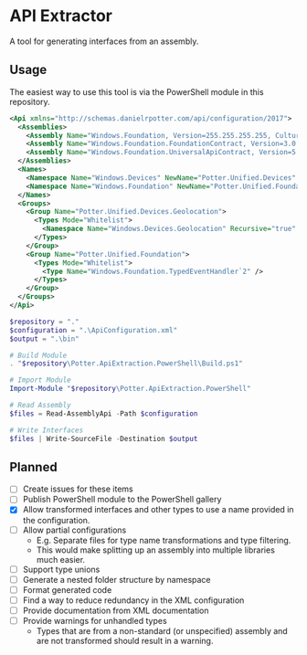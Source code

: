 # API Extractor

A tool for generating interfaces from an assembly.

## Usage

The easiest way to use this tool is via the PowerShell module in this repository.

```XML
<Api xmlns="http://schemas.danielrpotter.com/api/configuration/2017">
  <Assemblies>
    <Assembly Name="Windows.Foundation, Version=255.255.255.255, Culture=neutral, PublicKeyToken=null, ContentType=WindowsRuntime" Load="false" />
    <Assembly Name="Windows.Foundation.FoundationContract, Version=3.0.0.0, Culture=neutral, PublicKeyToken=null, ContentType=WindowsRuntime" />
    <Assembly Name="Windows.Foundation.UniversalApiContract, Version=5.0.0.0, Culture=neutral, PublicKeyToken=null, ContentType=WindowsRuntime" />
  </Assemblies>
  <Names>
    <Namespace Name="Windows.Devices" NewName="Potter.Unified.Devices" Recursive="true" />
    <Namespace Name="Windows.Foundation" NewName="Potter.Unified.Foundation" Recursive="true" />
  </Names>
  <Groups>
    <Group Name="Potter.Unified.Devices.Geolocation">
      <Types Mode="Whitelist">
        <Namespace Name="Windows.Devices.Geolocation" Recursive="true" />
      </Types>
    </Group>
    <Group Name="Potter.Unified.Foundation">
      <Types Mode="Whitelist">
        <Type Name="Windows.Foundation.TypedEventHandler`2" />
      </Types>
    </Group>
  </Groups>
</Api>
```

```PowerShell
$repository = "."
$configuration = ".\ApiConfiguration.xml"
$output = ".\bin"

# Build Module
. "$repository\Potter.ApiExtraction.PowerShell\Build.ps1"

# Import Module
Import-Module "$repository\Potter.ApiExtraction.PowerShell"

# Read Assembly
$files = Read-AssemblyApi -Path $configuration

# Write Interfaces
$files | Write-SourceFile -Destination $output
```

## Planned

* [ ] Create issues for these items
* [ ] Publish PowerShell module to the PowerShell gallery
* [X] Allow transformed interfaces and other types to use a name provided in the configuration.
* [ ] Allow partial configurations
  * E.g. Separate files for type name transformations and type filtering.
  * This would make splitting up an assembly into multiple libraries much easier.
* [ ] Support type unions
* [ ] Generate a nested folder structure by namespace
* [ ] Format generated code
* [ ] Find a way to reduce redundancy in the XML configuration
* [ ] Provide documentation from XML documentation
* [ ] Provide warnings for unhandled types
  * Types that are from a non-standard (or unspecified) assembly and are not transformed should result in a warning.
